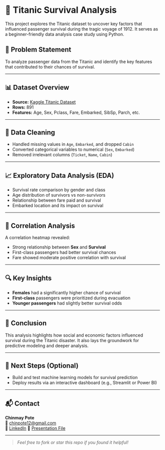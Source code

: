 # 🚢 Titanic Survival Analysis

This project explores the Titanic dataset to uncover key factors that influenced passenger survival during the tragic voyage of 1912. It serves as a beginner-friendly data analysis case study using Python.

## 📌 Problem Statement

To analyze passenger data from the Titanic and identify the key features that contributed to their chances of survival.

---

## 📊 Dataset Overview

- **Source:** [Kaggle Titanic Dataset](https://www.kaggle.com/c/titanic/data)
- **Rows:** 891  
- **Features:** Age, Sex, Pclass, Fare, Embarked, SibSp, Parch, etc.

---

## 🧹 Data Cleaning

- Handled missing values in `Age`, `Embarked`, and dropped `Cabin`
- Converted categorical variables to numerical (`Sex`, `Embarked`)
- Removed irrelevant columns (`Ticket`, `Name`, `Cabin`)

---

## 📈 Exploratory Data Analysis (EDA)

- Survival rate comparison by gender and class
- Age distribution of survivors vs non-survivors
- Relationship between fare paid and survival
- Embarked location and its impact on survival

---

## 🧠 Correlation Analysis

A correlation heatmap revealed:
- Strong relationship between **Sex** and **Survival**
- First-class passengers had better survival chances
- Fare showed moderate positive correlation with survival

---

## 🔍 Key Insights

- **Females** had a significantly higher chance of survival
- **First-class** passengers were prioritized during evacuation
- **Younger passengers** had slightly better survival odds

---

## 📌 Conclusion

This analysis highlights how social and economic factors influenced survival during the Titanic disaster. It also lays the groundwork for predictive modeling and deeper analysis.

---

## 🚀 Next Steps (Optional)

- Build and test machine learning models for survival prediction
- Deploy results via an interactive dashboard (e.g., Streamlit or Power BI)

---

## 📬 Contact

**Chinmay Pote**  
📧 chinpote12@gmail.com  
🔗 [LinkedIn](https://www.linkedin.com/in/chinmay-pote/)
📁 [Presentation File](./Titanic_Survival_Analysis_Presentation.pptx)

---

> *Feel free to fork or star this repo if you found it helpful!*
